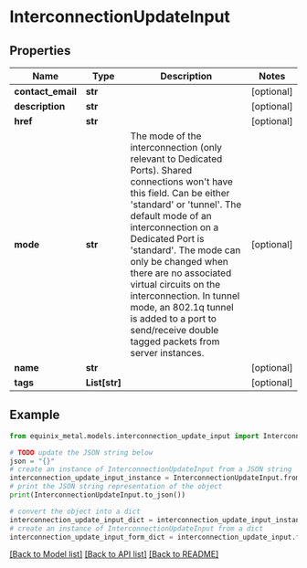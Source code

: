 # InterconnectionUpdateInput


## Properties

Name | Type | Description | Notes
------------ | ------------- | ------------- | -------------
**contact_email** | **str** |  | [optional] 
**description** | **str** |  | [optional] 
**href** | **str** |  | [optional] 
**mode** | **str** | The mode of the interconnection (only relevant to Dedicated Ports). Shared connections won&#39;t have this field. Can be either &#39;standard&#39; or &#39;tunnel&#39;.   The default mode of an interconnection on a Dedicated Port is &#39;standard&#39;. The mode can only be changed when there are no associated virtual circuits on the interconnection.   In tunnel mode, an 802.1q tunnel is added to a port to send/receive double tagged packets from server instances. | [optional] 
**name** | **str** |  | [optional] 
**tags** | **List[str]** |  | [optional] 

## Example

```python
from equinix_metal.models.interconnection_update_input import InterconnectionUpdateInput

# TODO update the JSON string below
json = "{}"
# create an instance of InterconnectionUpdateInput from a JSON string
interconnection_update_input_instance = InterconnectionUpdateInput.from_json(json)
# print the JSON string representation of the object
print(InterconnectionUpdateInput.to_json())

# convert the object into a dict
interconnection_update_input_dict = interconnection_update_input_instance.to_dict()
# create an instance of InterconnectionUpdateInput from a dict
interconnection_update_input_form_dict = interconnection_update_input.from_dict(interconnection_update_input_dict)
```
[[Back to Model list]](../README.md#documentation-for-models) [[Back to API list]](../README.md#documentation-for-api-endpoints) [[Back to README]](../README.md)


